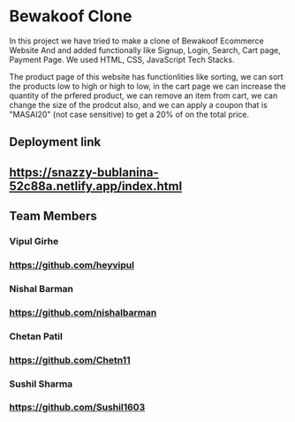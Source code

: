 # Bewakoof Clone

In this project we have tried to make a clone of Bewakoof Ecommerce Website And and added functionally like Signup, Login, Search, Cart page, Payment Page. We used HTML, CSS, JavaScript Tech Stacks.

The product page of this website has functionlities like sorting, we can sort the products low to high or high to low,
in the cart page we can increase the quantity of the prfered product, we can remove an item from cart, we can change the size of the prodcut also, and we can apply a coupon that is "MASAI20" (not case sensitive) to get a 20% of on the total price.

## Deployment link

## https://snazzy-bublanina-52c88a.netlify.app/index.html

## Team Members

### Vipul Girhe

### https://github.com/heyvipul

### Nishal Barman

### https://github.com/nishalbarman

### Chetan Patil

### https://github.com/Chetn11

### Sushil Sharma

### https://github.com/Sushil1603
